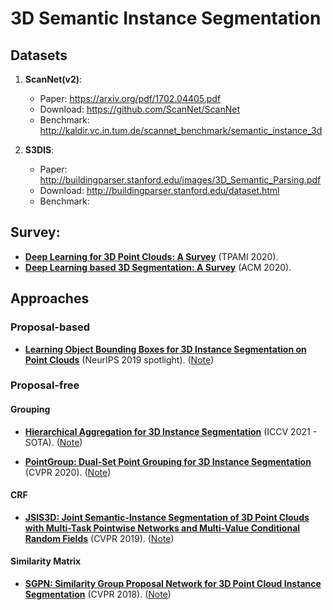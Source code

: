 # 3D Semantic Instance Segmentation

## Datasets

1. **ScanNet(v2)**:
    - Paper: https://arxiv.org/pdf/1702.04405.pdf
    - Download: https://github.com/ScanNet/ScanNet
    - Benchmark: http://kaldir.vc.in.tum.de/scannet_benchmark/semantic_instance_3d

2. **S3DIS**:
    - Paper: http://buildingparser.stanford.edu/images/3D_Semantic_Parsing.pdf
    - Download: http://buildingparser.stanford.edu/dataset.html
    - Benchmark: 

## Survey:

- [**Deep Learning for 3D Point Clouds: A Survey**](https://arxiv.org/pdf/1912.12033.pdf) (TPAMI 2020).
- [**Deep Learning based 3D Segmentation: A Survey**](https://arxiv.org/pdf/2103.05423.pdf) (ACM 2020).


## Approaches

### Proposal-based

- [**Learning Object Bounding Boxes for 3D Instance Segmentation on Point Clouds**](https://arxiv.org/pdf/1906.01140.pdf) (NeurIPS 2019 spotlight). ([Note](3D-BoNet.md))

### Proposal-free

#### Grouping

- [**Hierarchical Aggregation for 3D Instance Segmentation**](https://arxiv.org/pdf/2108.02350v1.pdf) (ICCV 2021 - SOTA). ([Note](HAIS.md))

- [**PointGroup: Dual-Set Point Grouping for 3D Instance Segmentation**](https://openaccess.thecvf.com/content_CVPR_2020/papers/Jiang_PointGroup_Dual-Set_Point_Grouping_for_3D_Instance_Segmentation_CVPR_2020_paper.pdf) (CVPR 2020). ([Note](PointGroup.md))

#### CRF

- [**JSIS3D: Joint Semantic-Instance Segmentation of 3D Point Clouds with
Multi-Task Pointwise Networks and Multi-Value Conditional Random Fields**](https://arxiv.org/pdf/1904.00699.pdf) (CVPR 2019). ([Note](JSIS3D.md))

#### Similarity Matrix
- [**SGPN: Similarity Group Proposal Network for 3D Point Cloud Instance Segmentation**](https://openaccess.thecvf.com/content_cvpr_2018/papers/Wang_SGPN_Similarity_Group_CVPR_2018_paper.pdf) (CVPR 2018). ([Note](SGPN.md))